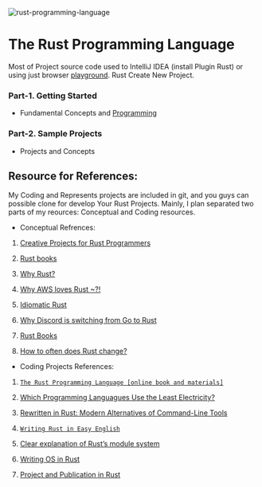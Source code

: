 ![rust-programming-language](https://user-images.githubusercontent.com/11626327/100709514-9d0de300-33f1-11eb-8d6f-ad3398d6d12b.png)

# The Rust Programming Language

Most of Project source code used to IntelliJ IDEA (install Plugin Rust)  or using just browser [playground](https://github.com/Urunov/Rust-Awesome-Projects/tree/master/Part-1.%20Fundamentals). Rust Create New Project. 

### Part-1. Getting Started
  
   * Fundamental Concepts and [Programming](https://github.com/Dhghomon/)

### Part-2. Sample Projects
 
  * Projects and Concepts





## Resource for References: 

My Coding and Represents projects are included in git, and you guys can possible clone for develop Your Rust Projects. Mainly, I plan separated two parts of my reources: Conceptual and Coding resources. 

  * Conceptual Refrences: 
  
   1. [Creative Projects for Rust Programmers]( https://www.packtpub.com/product/creative-projects-for-rust-programmers/9781789346220)
   
   2.  [Rust books](https://github.com/sger/RustBooks)

   3. [Why Rust?](https://www.parity.io/why-rust/)
   
   4. [Why AWS loves Rust ~?!](https://aws.amazon.com/blogs/opensource/why-aws-loves-rust-and-how-wed-like-to-help/)
   
   5. [Idiomatic Rust](https://github.com/mre/idiomatic-rust)
   
   6. [Why Discord is switching from Go to Rust](https://blog.discord.com/why-discord-is-switching-from-go-to-rust-a190bbca2b1f)
   
   7. [Rust Books](https://github.com/sger/RustBooks)
   
   8. [ How to often does Rust change? ](https://steveklabnik.com/writing/how-often-does-rust-change)
   
 *  Coding Projects References: 
  
   1. [`The Rust Programming Language [online book and materials]`](https://doc.rust-lang.org/book/title-page.html#the-rust-programming-language)
   
   2. [Which Programming Languagues Use the Least Electricity? ](https://thenewstack.io/which-programming-languages-use-the-least-electricity/)
   
   3. [Rewritten in Rust: Modern Alternatives of Command-Line Tools](https://zaiste.net/posts/shell-commands-rust/)
   
   4. [`Writing Rust in Easy English`](https://github.com/Dhghomon/easy_rust/tree/ef1f739acf680dbc9bf5b18f1d965a23ded1b5a5)
   
   5. [Clear explanation of Rust’s module system](http://www.sheshbabu.com/posts/rust-module-system/)
   
   6. [Writing OS in Rust](https://os.phil-opp.com/)
   
   7. [Project and Publication in Rust](http://cliffle.com/)
   

